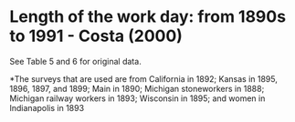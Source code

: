 # Length of the work day: from 1890s to 1991 - Costa (2000)

See Table 5 and 6 for original data.

*The surveys that are used are from California in 1892; Kansas in 1895, 1896, 1897, and 1899; Main in 1890; Michigan stoneworkers in 1888; Michigan railway workers in 1893; Wisconsin in 1895; and women in Indianapolis in 1893